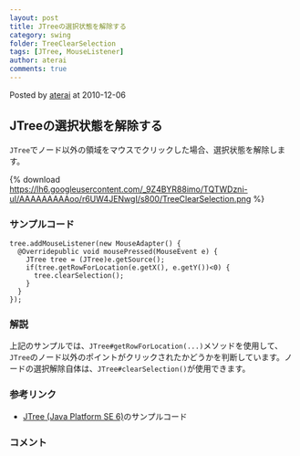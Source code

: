 ```yaml
---
layout: post
title: JTreeの選択状態を解除する
category: swing
folder: TreeClearSelection
tags: [JTree, MouseListener]
author: aterai
comments: true
---
```


Posted by [aterai](http://terai.xrea.jp/aterai.html) at 2010-12-06

## JTreeの選択状態を解除する
`JTree`でノード以外の領域をマウスでクリックした場合、選択状態を解除します。

{% download https://lh6.googleusercontent.com/_9Z4BYR88imo/TQTWDzni-uI/AAAAAAAAAoo/r6UW4JENwgI/s800/TreeClearSelection.png %}

### サンプルコード
<pre class="prettyprint"><code>tree.addMouseListener(new MouseAdapter() {
  @Overridepublic void mousePressed(MouseEvent e) {
    JTree tree = (JTree)e.getSource();
    if(tree.getRowForLocation(e.getX(), e.getY())&lt;0) {
      tree.clearSelection();
    }
  }
});
</code></pre>

### 解説
上記のサンプルでは、`JTree#getRowForLocation(...)`メソッドを使用して、`JTree`のノード以外のポイントがクリックされたかどうかを判断しています。ノードの選択解除自体は、`JTree#clearSelection()`が使用できます。

### 参考リンク
- [JTree (Java Platform SE 6)](http://docs.oracle.com/javase/jp/6/api/javax/swing/JTree.html)のサンプルコード

<!-- dummy comment line for breaking list -->

### コメント
